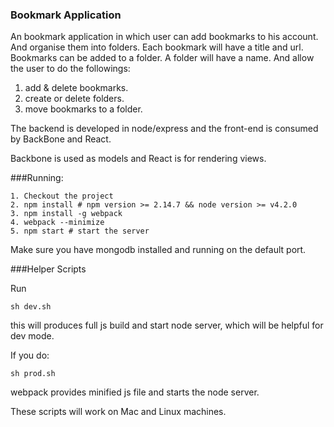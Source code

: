 ### Bookmark Application

An bookmark application in which user can add bookmarks to his account. And organise them into folders. Each bookmark will have a title and url. Bookmarks can be added to a folder. A folder will have a name. And allow the user to do the followings:

1. add & delete bookmarks.
2. create or delete folders.
3. move bookmarks to a folder.

The backend is developed in node/express and the front-end is consumed by BackBone and React. 

Backbone is used as models and React is for rendering views.

###Running:

```
1. Checkout the project
2. npm install # npm version >= 2.14.7 && node version >= v4.2.0
3. npm install -g webpack 
4. webpack --minimize
5. npm start # start the server
```

Make sure you have mongodb installed and running on the default port. 

###Helper Scripts

Run 

```
sh dev.sh
```

this will produces full js build and start node server, which will be helpful for dev mode. 

If you do:

```
sh prod.sh
```

webpack provides minified js file and starts the node server.

These scripts will work on Mac and Linux machines. 

